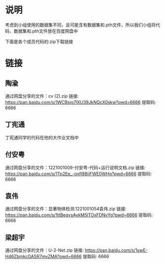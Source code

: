 # 说明

考虑到小组使用的数据集不同，且可能含有数据集和.pth文件，所以我们小组将代码、数据集和.pth文件放在百度网盘中

下面是各个成员代码的.zip下载链接

# 链接

## 陶渝

通过网盘分享的文件：cv (2).zip
链接: https://pan.baidu.com/s/1WCBsjo7lXU39JkNQcX0skw?pwd=6666 提取码: 6666 

## 丁宪通

丁宪通同学的代码在他的大作业文档中

## 付安粤

通过网盘分享的文件：1221001009-付安粤-代码+运行说明文档.zip
链接: https://pan.baidu.com/s/1Tp2Ee_-oxfI8BiiFWE0WHg?pwd=6666 提取码: 6666 

## 袁伟

通过网盘分享的文件：显著物体检测.1221001054袁伟.zip
链接: https://pan.baidu.com/s/1ttBeqvsAykM5lTOxFDNvYg?pwd=6666 提取码: 6666 

## 梁超宇
通过网盘分享的文件：U-2-Net.zip
链接: https://pan.baidu.com/s/1swE-H46ZbmkcGASR7mvZMA?pwd=6666 提取码: 6666 
